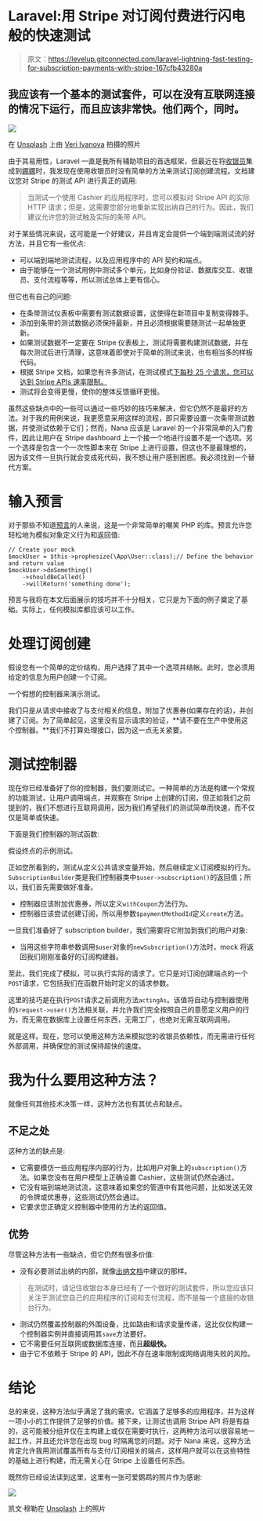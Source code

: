 # Laravel:用 Stripe 对订阅付费进行闪电般的快速测试

> 原文：<https://levelup.gitconnected.com/laravel-lightning-fast-testing-for-subscription-payments-with-stripe-167cfb43280a>

## 我应该有一个基本的测试套件，可以在没有互联网连接的情况下运行，而且应该非常快。他们两个，同时。

![](img/67278a95e7a63fea5fd06de2b26b0da9.png)

在 [Unsplash](/s/photos/speed?utm_source=unsplash&utm_medium=referral&utm_content=creditCopyText) 上由 [Veri Ivanova](https://unsplash.com/@veri_ivanova?utm_source=unsplash&utm_medium=referral&utm_content=creditCopyText) 拍摄的照片

由于其易用性，Laravel 一直是我所有辅助项目的首选框架，但最近在将[收银员](https://laravel.com/docs/7.x/billing)集成到[娜娜](https://nana-landing.netlify.app/)时，我发现在使用收银员时没有简单的方法来测试订阅创建流程。文档建议您对 Stripe 的测试 API 进行真正的调用:

> 当测试一个使用 Cashier 的应用程序时，您可以模拟对 Stripe API 的实际 HTTP 请求；但是，这需要您部分地重新实现出纳自己的行为。因此，我们建议允许您的测试触及实际的条带 API。

对于某些情况来说，这可能是一个好建议，并且肯定会提供一个端到端测试流的好方法，并且它有一些优点:

*   可以端到端地测试流程，以及应用程序中的 API 契约和端点。
*   由于能够在一个测试用例中测试多个单元，比如身份验证、数据库交互、收银员、支付流程等等，所以测试总体上更有信心。

但它也有自己的问题:

*   在条带测试仪表板中需要有测试数据设置，这使得在新项目中复制变得棘手。
*   添加到条带的测试数据必须保持最新，并且必须根据需要随测试一起单独更新。
*   如果测试数据不一定要在 Stripe 仪表板上，测试将需要构建测试数据，并在每次测试后进行清理，这意味着即使对于简单的测试来说，也有相当多的样板代码。
*   根据 Stripe 文档，如果您有许多测试，在测试模式[下每秒 25 个请求，您可以达到 Stripe APIs 速率限制。](https://stripe.com/docs/rate-limits)
*   测试将会变得更慢，使你的整体反馈循环更慢。

虽然这些缺点中的一些可以通过一些巧妙的技巧来解决，但它仍然不是最好的方法。对于我的用例来说，我更愿意采用这样的流程，即只需要设置一次条带测试数据，并使测试依赖于它们；然而，Nana 应该是 Laravel 的一个非常简单的入门套件，因此让用户在 Stripe dashboard 上一个接一个地进行设置不是一个选项。另一个选择是包含一个一次性脚本来在 Stripe 上进行设置，但这也不是最理想的，因为该文件一旦执行就会变成死代码，我不想让用户感到困惑。我必须找到一个替代方案。

# 输入预言

对于那些不知道[预言](https://github.com/phpspec/prophecy)的人来说，这是一个非常简单的嘲笑 PHP 的库。预言允许您轻松地为模拟对象定义行为和返回值:

```
// Create your mock
$mockUser = $this->prophesize(\App\User::class);// Define the behavior and return value
$mockUser->doSomething()
    ->shouldBeCalled()
    ->willReturn('something done');
```

预言与我将在本文后面展示的技巧并不十分相关，它只是为下面的例子奠定了基础。实际上，任何模拟库都应该可以工作。

# 处理订阅创建

假设您有一个简单的定价结构，用户选择了其中一个选项并结帐。此时，您必须用给定的信息为用户创建一个订阅。

一个假想的控制器来演示测试。

我们只是从请求中接收了与支付相关的信息，附加了优惠券(如果存在的话)，并创建了订阅。为了简单起见，这里没有显示请求的验证，**请不要在生产中使用这个控制器。**我们不打算处理接口，因为这一点无关紧要。

# 测试控制器

现在你已经准备好了你的控制器，我们要测试它。一种简单的方法是构建一个常规的功能测试，让用户调用端点，并观察在 Stripe 上创建的订阅，但正如我们之前提到的，我们不想进行互联网调用，因为我们希望我们的测试简单而快速，而不仅仅是简单或快速。

下面是我们控制器的测试函数:

假设终点的示例测试。

正如您所看到的，测试从定义公共请求变量开始，然后继续定义订阅模拟的行为。`SubscriptionBuilder`类是我们控制器类中`$user->subscription()`的返回值；所以，我们首先需要做好准备。

*   控制器应该附加优惠券，所以定义`withCoupon`方法行为。
*   控制器应该尝试创建订阅，所以用参数`$paymentMethodId`定义`create`方法。

一旦我们准备好了 subscription builder，我们需要将它附加到我们的用户对象:

*   当用这些字符串参数调用`$user`对象的`newSubscription()`方法时，mock 将返回我们刚刚准备好的订阅构建器。

至此，我们完成了模拟，可以执行实际的请求了。它只是对订阅创建端点的一个`POST`请求，它包括我们在函数开始时定义的请求参数。

这里的技巧是在执行`POST`请求之前调用方法`actingAs`。该值将自动与控制器使用的`$request->user()`方法相关联，并允许我们完全按照自己的意愿定义用户的行为，而无需在数据库上设置任何东西，无需工厂，也绝对无需互联网调用。

就是这样。现在，您可以使用这种方法来模拟您的收银员依赖性，而无需进行任何外部调用，并确保您的测试保持超快的速度。

# 我为什么要用这种方法？

就像任何其他技术决策一样，这种方法也有其优点和缺点。

## 不足之处

这种方法的缺点是:

*   它需要模仿一些应用程序内部的行为，比如用户对象上的`subscription()`方法。如果您没有在用户模型上正确设置 Cashier，这些测试仍然会通过。
*   它没有端到端地测试流，这意味着如果您的管道中有其他问题，比如发送无效的令牌或优惠券，这些测试仍然会通过。
*   它要求您正确定义控制器中使用的方法的返回值。

## 优势

尽管这种方法有一些缺点，但它仍然有很多价值:

*   没有必要测试出纳的内部，就像[出纳文档](https://laravel.com/docs/7.x/billing#testing)中建议的那样。

> 在测试时，请记住收银台本身已经有了一个很好的测试套件，所以您应该只关注于测试您自己的应用程序的订阅和支付流程，而不是每一个底层的收银台行为。

*   测试仍然覆盖控制器的外围设备，比如路由和请求变量传递，这比仅仅构建一个控制器实例并直接调用其`save`方法要好。
*   它不需要任何互联网或数据库连接，而且**超级快。**
*   由于它不依赖于 Stripe 的 API，因此不存在速率限制或网络调用失败的风险。

# 结论

总的来说，这种方法似乎满足了我的需求。它涵盖了足够多的应用程序，并为这样一项小小的工作提供了足够的价值。接下来，让测试也调用 Stripe API 将是有益的，这可能被分组并仅在主构建上或仅在需要时执行，这两种方法可以很容易地一起工作，并且还允许您在出现 bug 时隔离您的问题。对于 Nana 来说，这种方法肯定允许我用测试覆盖所有与支付/订阅相关的端点，这样用户就可以在这些特性的基础上进行构建，而无需关心在 Stripe 上设置任何东西。

既然你已经设法读到这里，这里有一张可爱鹦鹉的照片作为感谢:

![](img/b05e88d9af5de68a78e91f60c23be9af.png)

凯文·穆勒在 [Unsplash](/s/photos/animal?utm_source=unsplash&utm_medium=referral&utm_content=creditCopyText) 上的照片